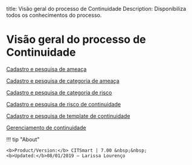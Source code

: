 title: Visão geral do processo de Continuidade
Description: Disponibiliza todos os conhecimentos do processo.
# Visão geral do processo de Continuidade

[Cadastro e pesquisa de ameaça](/pt-br/citsmart-platform-7/processes/continuity/threat-registration.html)

[Cadastro e pesquisa de categoria de ameaça](/pt-br/citsmart-platform-7/processes/continuity/threat-category.html)

[Cadastro e pesquisa de categoria de risco](/pt-br/citsmart-platform-7/processes/continuity/risk-category.html)

[Cadastro e pesquisa de risco de continuidade](/pt-br/citsmart-platform-7/processes/continuity/continuity-risk.html)

[Cadastro e pesquisa de template de continuidade](/pt-br/citsmart-platform-7/processes/continuity/continuity-template.html)

[Gerenciamento de continuidade](/pt-br/citsmart-platform-7/processes/continuity/continuity-management.html)

!!! tip "About"

    <b>Product/Version:</b> CITSmart | 7.00 &nbsp;&nbsp;
    <b>Updated:</b>08/01/2019 – Larissa Lourenço
